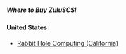 ##### Where to Buy ZuluSCSI

#### United States
* [Rabbit Hole Computing (California)](https://store.rabbitholecomputing.com)
